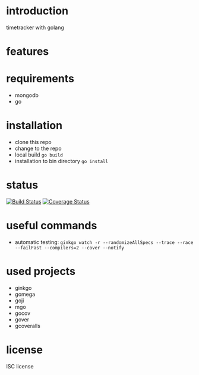 # introduction
timetracker with golang

# features

# requirements
* mongodb
* go

# installation
* clone this repo
* change to the repo
* local build `go build`
* installation to bin directory `go install`

# status
[![Build Status](https://travis-ci.org/zippelmann/gtt.svg?branch=master)](https://travis-ci.org/zippelmann/gtt)
[![Coverage Status](https://coveralls.io/repos/zippelmann/gtt/badge.svg)](https://coveralls.io/r/zippelmann/gtt)

# useful commands
* automatic testing: `ginkgo watch -r --randomizeAllSpecs --trace --race --failFast --compilers=2 --cover --notify`

# used projects
* ginkgo
* gomega
* goji
* mgo
* gocov
* gover
* gcoveralls

# license
ISC license
